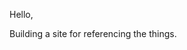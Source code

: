 Hello,

Building a site for referencing the things.

<!---
Skitterdash/Skitterdash is a ✨ special ✨ repository because its `README.md` (this file) appears on your GitHub profile.
You can click the Preview link to take a look at your changes.
--->
